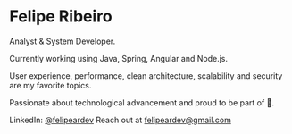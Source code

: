 # Felipe Ribeiro

Analyst & System Developer.

Currently working using Java, Spring, Angular and Node.js.

User experience, performance, clean architecture, scalability and security are my favorite topics.


Passionate about technological advancement and proud to be part of 🚀.

LinkedIn: [@felipeardev](https://www.linkedin.com/in/felipeardev)
Reach out at [felipeardev@gmail.com](mailto:felipeardev@gmail.com)
